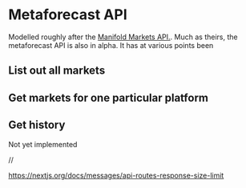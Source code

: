 # Metaforecast API

Modelled roughly after the [Manifold Markets API.](https://manifoldmarkets.notion.site/Manifold-Markets-API-5e7d0aef4dcf452bb04b319e178fabc5). Much as theirs, the metaforecast API is also in alpha. It has at various points been

## List out all markets

## Get markets for one particular platform

## Get history

Not yet implemented

//

https://nextjs.org/docs/messages/api-routes-response-size-limit
